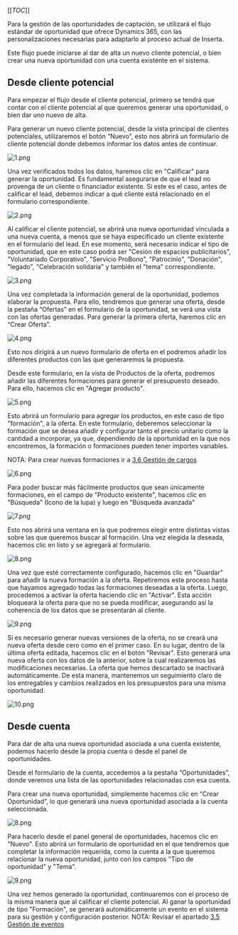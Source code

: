 [[_TOC_]]


Para la gestión de las oportunidades de captación, se utilizará el flujo estándar de oportunidad que ofrece Dynamics 365, con las personalizaciones necesarias para adaptarlo al proceso actual de Inserta.

Este flujo puede iniciarse al dar de alta un nuevo cliente potencial, o bien crear una nueva oportunidad con una cuenta existente en el sistema.

## **Desde cliente potencial**
Para empezar el flujo desde el cliente potencial, primero se tendrá que contar con el cliente potencial al que queremos generar una oportunidad, o bien dar uno nuevo de alta.

Para generar un nuevo cliente potencial, desde la vista principal de clientes potenciales, utilizaremos el botón “Nuevo”, esto nos abrirá un formulario de cliente potencial donde debemos informar los datos antes de continuar.

![1.png](/.attachments/1-091268bb-6890-4c9b-8a08-7492f31d477f.png)

Una vez verificados todos los datos, haremos clic en "Calificar" para generar la oportunidad. Es fundamental asegurarse de que el lead no provenga de un cliente o financiador existente. Si este es el caso, antes de calificar el lead, debemos indicar a qué cliente está relacionado en el formulario correspondiente.

![2.png](/.attachments/2-d0a47773-5a02-4ee4-a700-e8b52ea4698f.png)

Al calificar el cliente potencial, se abrirá una nueva oportunidad vinculada a una nueva cuenta, a menos que se haya especificado un cliente existente en el formulario del lead. En ese momento, será necesario indicar el tipo de oportunidad, que en este caso podrá ser "Cesión de espacios publicitarios", "Voluntariado Corporativo", "Servicio ProBono", "Patrocinio", "Donación", "legado", "Celebración solidaria" y también el "tema" correspondiente.

![3.png](/.attachments/3-65872613-fa7c-4fb9-890b-6ee39204903e.png)

Una vez completada la información general de la oportunidad, podemos elaborar la propuesta. Para ello, tendremos que generar una oferta, desde la pestaña “Ofertas” en el formulario de la oportunidad, se verá una vista con las ofertas generadas. Para generar la primera oferta, haremos clic en “Crear Oferta”.

![4.png](/.attachments/4-8950ee2e-f82f-4442-978e-8da2646adf4b.png)

Esto nos dirigirá a un nuevo formulario de oferta en el podremos añadir los diferentes productos con las que generaremos la propuesta.

Desde este formulario, en la vista de Productos de la oferta, podremos añadir las diferentes formaciones para generar el presupuesto deseado. Para ello, hacemos clic en "Agregar producto".

![5.png](/.attachments/5-344d228f-4a54-4fec-a7a7-37295fc316f7.png)

Esto abrirá un formulario para agregar los productos, en este caso de tipo "formación", a la oferta. En este formulario, deberemos seleccionar la formación que se desea añadir y configurar tanto el precio unitario como la cantidad a incorporar, ya que, dependiendo de la oportunidad en la que nos encontremos, la formación o formaciones pueden tener importes variables.

NOTA: Para crear nuevas formaciones ir a [3.6 Gestión de cargos](/Página-Principal/3.-Procesos-de-negocio/3.6-Gestión-de-productos)

![6.png](/.attachments/6-54c3847d-8440-422f-bfa2-433b71d3dd94.png)

Para poder buscar más fácilmente productos que sean únicamente formaciones, en el campo de "Producto existente", hacemos clic en "Búsqueda" (Icono de la lupa) y luego en "Búsqueda avanzada"

![7.png](/.attachments/7-a679b604-1cb8-4c3d-a542-1dc0da544b52.png)

Esto nos abrirá una ventana en la que podremos elegir entre distintas vistas sobre las que queremos buscar al formación. Una vez elegida la deseada, hacemos clic en listo y se agregará al formulario.

![8.png](/.attachments/8-79f97f91-e6ec-4be3-999b-b6c45cd57f71.png)

Una vez que esté correctamente configurado, hacemos clic en "Guardar" para añadir la nueva formación a la oferta. Repetiremos este proceso hasta que hayamos agregado todas las formaciones deseadas a la oferta. Luego, procedemos a activar la oferta haciendo clic en "Activar". Esta acción bloqueará la oferta para que no se pueda modificar, asegurando así la coherencia de los datos que se presentarán al cliente.

![9.png](/.attachments/9-68727fc0-1e66-4d2e-a6d2-372fdb0c8279.png)

Si es necesario generar nuevas versiones de la oferta, no se creará una nueva oferta desde cero como en el primer caso. En su lugar, dentro de la última oferta editada, hacemos clic en el botón "Revisar". Esto generará una nueva oferta con los datos de la anterior, sobre la cual realizaremos las modificaciones necesarias. La oferta que hemos descartado se inactivará automáticamente. De esta manera, mantenemos un seguimiento claro de los entregables y cambios realizados en los presupuestos para una misma oportunidad.

![10.png](/.attachments/10-b4256f6d-ad26-4463-ba1a-a4504761c167.png)

## **Desde cuenta**

Para dar de alta una nueva oportunidad asociada a una cuenta existente, podemos hacerlo desde la propia cuenta o desde el panel de oportunidades.

Desde el formulario de la cuenta, accedemos a la pestaña “Oportunidades”, donde veremos una lista de las oportunidades relacionadas con esa cuenta.

Para crear una nueva oportunidad, simplemente hacemos clic en “Crear Oportunidad”, lo que generará una nueva oportunidad asociada a la cuenta seleccionada.

![8.png](/.attachments/8-500abaeb-73a4-401e-989b-46ac201be984.png)

Para hacerlo desde el panel general de oportunidades, hacemos clic en "Nuevo". Esto abrirá un formulario de oportunidad en el que tendremos que completar la información requerida, como la cuenta a la que queremos relacionar la nueva oportunidad, junto con los campos "Tipo de oportunidad" y "Tema".

![9.png](/.attachments/9-0210d476-e09c-42b1-bac2-3f60b95c464c.png)

Una vez hemos generado la oportunidad, continuaremos con el proceso de la misma manera que al calificar el cliente potencial.
Al ganar la oportunidad de tipo "Formación", se generará automáticamente un evento en el sistema para su gestión y configuración posterior.
NOTA: Revisar el apartado [3.5 Gestión de eventos](/Página-Principal/3.-Procesos-de-negocio/3.5-Gestión-de-eventos)